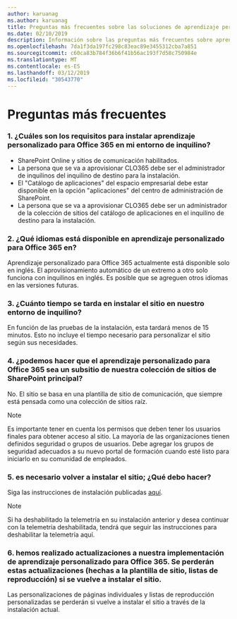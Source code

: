 ```yaml
---
author: karuanag
ms.author: karuanag
title: Preguntas más frecuentes sobre las soluciones de aprendizaje personalizado para Office 365
ms.date: 02/10/2019
description: Información sobre las preguntas más frecuentes sobre aprendizaje personalizado para Office 365
ms.openlocfilehash: 7da1f3da197fc298c83eac89e3455312cba7a851
ms.sourcegitcommit: c60ca83b784f36b6f41b56ac193f7d58c750984e
ms.translationtype: MT
ms.contentlocale: es-ES
ms.lasthandoff: 03/12/2019
ms.locfileid: "30543770"
---
```

# <a name="frequently-asked-questions"></a>Preguntas más frecuentes

### <a name="1-what-are-the-requirements-for-installing-custom-learning-for-office-365-into-my-tenant-environment"></a>1. ¿Cuáles son los requisitos para instalar aprendizaje personalizado para Office 365 en mi entorno de inquilino?

- SharePoint Online y sitios de comunicación habilitados.
- La persona que se va a aprovisionar CLO365 debe ser el administrador de inquilinos del inquilino de destino para la instalación.
- El "Catálogo de aplicaciones" del espacio empresarial debe estar disponible en la opción "aplicaciones" del centro de administración de SharePoint.
- La persona que se va a aprovisionar CLO365 debe ser un administrador de la colección de sitios del catálogo de aplicaciones en el inquilino de destino para la instalación.

### <a name="2-what-languages-is-custom-learning-for-office-365-available-in"></a>2. ¿Qué idiomas está disponible en aprendizaje personalizado para Office 365 en?

Aprendizaje personalizado para Office 365 actualmente está disponible solo en inglés. El aprovisionamiento automático de un extremo a otro solo funciona con inquilinos en inglés. Es posible que se agreguen otros idiomas en las versiones futuras.

### <a name="3-how-long-will-it-take-to-install-the-site-in-our-tenant-environment"></a>3. ¿Cuánto tiempo se tarda en instalar el sitio en nuestro entorno de inquilino?

En función de las pruebas de la instalación, esta tardará menos de 15 minutos. Esto no incluye el tiempo necesario para personalizar el sitio según sus necesidades.

### <a name="4-can-we-make-the-custom-learning-for-office-365-a-subsite-of-our-primary-sharepoint-site-collection"></a>4. ¿podemos hacer que el aprendizaje personalizado para Office 365 sea un subsitio de nuestra colección de sitios de SharePoint principal?

No. El sitio se basa en una plantilla de sitio de comunicación, que siempre está pensada como una colección de sitios raíz.

> [!NOTE]
> Es importante tener en cuenta los permisos que deben tener los usuarios finales para obtener acceso al sitio. La mayoría de las organizaciones tienen definidos seguridad o grupos de usuarios. Debe agregar los grupos de seguridad adecuados a su nuevo portal de formación cuando esté listo para iniciarlo en su comunidad de empleados.

### <a name="5-i-need-to-reinstall-the-site-what-should-i-do"></a>5. es necesario volver a instalar el sitio; ¿Qué debo hacer?

Siga las instrucciones de instalación publicadas [aquí](custom_provision.md).

> [!NOTE]
> Si ha deshabilitado la telemetría en su instalación anterior y desea continuar con la telemetría deshabilitada, tendrá que seguir las instrucciones para deshabilitar la telemetría aquí.

### <a name="6-we-made-updates-to-our-implementation-of-custom-learning-for-office-365-will-we-lose-these-updates-made-to-site-template-playlists-if-we-reinstall-the-site"></a>6. hemos realizado actualizaciones a nuestra implementación de aprendizaje personalizado para Office 365. Se perderán estas actualizaciones (hechas a la plantilla de sitio, listas de reproducción) si se vuelve a instalar el sitio.

Las personalizaciones de páginas individuales y listas de reproducción personalizadas se perderán si vuelve a instalar el sitio a través de la instalación actual.  